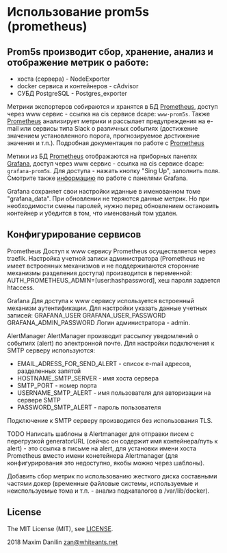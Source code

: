 # Использование prom5s (prometheus)

## **Prom5s** производит сбор, хранение, анализ и отображение метрик о работе:

* хоста (сервера) - NodeExporter
* docker сервиса и контейнеров - cAdvisor
* СУБД PostgreSQL - Postgres_exporter

Метрики экспортеров собираются и хранятся в БД [Prometheus](http://prometheus.io), доступ через www сервис - ссылка на cis сервисе dcape: `www-prom5s`.
Также [Prometheus](http://prometheus.io) анализирует метрики и рассылает предупреждения на e-mail или сервисы типа Slack о различных событиях (достижение значением установленного порога, прогнозируемое достижение значения и т.п.).
Подробная документация по работе с [Prometheus](https://prometheus.io/docs/introduction/overview/)

Метики из БД [Prometheus](http://prometheus.io) отображаются на приборных панелях [Grafana](http://grafana.io), доступ через www сервис - ссылка на cis сервисе dcape: `grafana-prom5s`.
Для доступа - нажать кнопку "Sing Up", заполнить поля.
Смотрите также [информацию](http://docs.grafana.org/tutorials/screencasts/) по работе с панелями Grafana.  

Grafana сохраняет свои настройки иданные в именованном томе "grafana_data". При обновлении не теряются данные метрик. Но при необходимости смены паролей, нужно перед обновлением остановить контейнер и убедится в том, что именованый том удален.

## Конфигурирование сервисов

Prometheus
Доступ к www сервису Prometheus осуществляется через traefik. Настройка учетной записи администратора (Prometheus не имеет встроенных механизмов и не поддерживаются сторонние механизмы разделения доступа) производится в переменной: AUTH_PROMETHEUS_ADMIN=[user:hashpassword], хеш пароля задается htaccess.

Grafana
Для доступа к www сервису используется встроенный механизм аутентификации. Для настройки указать данные учетных записей:
GRAFANA_USER
GRAFANA_USER_PASSWORD
GRAFANA_ADMIN_PASSWORD
Логин администратора - admin.

AlertManager
AlertManager производит рассылку уведомлений о событиях (alert) по электронной почте.
Для настройки подключения к SMTP серверу используются:

* EMAIL_ADRESS_FOR_SEND_ALERT - список e-mail адресов, разделенных запятой
* HOSTNAME_SMTP_SERVER - имя хоста сервера
* SMTP_PORT - номер порта
* USERNAME_SMTP_ALERT - имя пользователя для авторизации на сервере SMTP
* PASSWORD_SMTP_ALERT - пароль пользователя

Подключение к SMTP серверу производится без использования TLS.

TODO
Написать шаблоны в Alertmanager для отправки писем с перегрузкой generatorURL (сейчас он содержит имя контейнера/путь к alert) - это ссылка в письме на alert, для установки имени хоста Prometheus вместо имени конетейнера Alertmanager (для конфигурирования это недоступно, якобы можно через шаблоны).

Добавить сбор метрик по использованию жесткого диска составными частями докер (временные файловые системы, используемые и неиспользуемые тома и т.п. - анализ подкаталогов в /var/lib/docker).


## License

The MIT License (MIT), see [LICENSE](LICENSE).

2018 Maxim Danilin <zan@whiteants.net>
